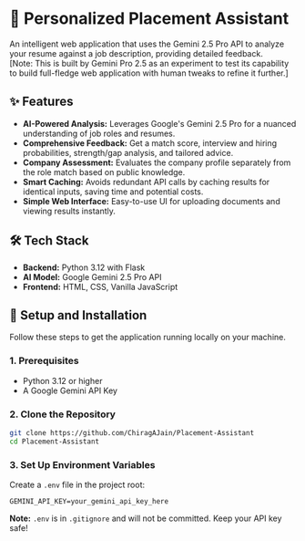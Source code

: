 # 🤖 Personalized Placement Assistant

An intelligent web application that uses the Gemini 2.5 Pro API to analyze your resume against a job description, providing detailed feedback.<br>
[Note: This is built by Gemini Pro 2.5 as an experiment to test its capability to build full-fledge web application with human tweaks to refine it further.]


## ✨ Features

* **AI-Powered Analysis:** Leverages Google's Gemini 2.5 Pro for a nuanced understanding of job roles and resumes.
* **Comprehensive Feedback:** Get a match score, interview and hiring probabilities, strength/gap analysis, and tailored advice.
* **Company Assessment:** Evaluates the company profile separately from the role match based on public knowledge.
* **Smart Caching:** Avoids redundant API calls by caching results for identical inputs, saving time and potential costs.
* **Simple Web Interface:** Easy-to-use UI for uploading documents and viewing results instantly.


## 🛠️ Tech Stack

* **Backend:** Python 3.12 with Flask
* **AI Model:** Google Gemini 2.5 Pro API
* **Frontend:** HTML, CSS, Vanilla JavaScript

## 🚀 Setup and Installation

Follow these steps to get the application running locally on your machine.

### 1. Prerequisites

* Python 3.12 or higher
* A Google Gemini API Key

### 2. Clone the Repository

```bash
git clone https://github.com/ChiragAJain/Placement-Assistant
cd Placement-Assistant
```

### 3. Set Up Environment Variables

Create a `.env` file in the project root:

```
GEMINI_API_KEY=your_gemini_api_key_here
```

**Note:** `.env` is in `.gitignore` and will not be committed. Keep your API key safe!
